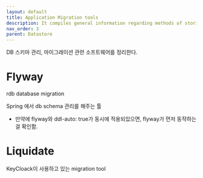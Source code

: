 ```yaml
---
layout: default
title: Application Migration tools
description: It compiles general information regarding methods of storing data.
nav_order: 3
parent: Datastore
---
```


DB 스키마 관리, 마이그레이션 관련 소프트웨어를 정리한다.

# Flyway
rdb database migration

Spring 에서 db schema 관리를 해주는 툴

* 만약에 flyway와 ddl-auto: true가 동시에 적용되있으면, flyway가 먼저 동작하는 걸 확인함.

# Liquidate
KeyCloack이 사용하고 있는 migration tool

